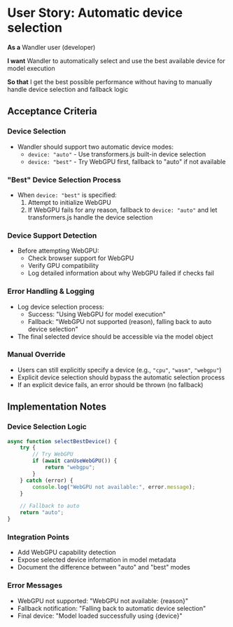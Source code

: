 # User Story: Automatic device selection

**As a** Wandler user (developer)

**I want** Wandler to automatically select and use the best available device for model execution

**So that** I get the best possible performance without having to manually handle device selection
and fallback logic

## Acceptance Criteria

### Device Selection

- Wandler should support two automatic device modes:
  - `device: "auto"` - Use transformers.js built-in device selection
  - `device: "best"` - Try WebGPU first, fallback to "auto" if not available

### "Best" Device Selection Process

- When `device: "best"` is specified:
  1. Attempt to initialize WebGPU
  2. If WebGPU fails for any reason, fallback to `device: "auto"` and let transformers.js handle the
     device selection

### Device Support Detection

- Before attempting WebGPU:
  - Check browser support for WebGPU
  - Verify GPU compatibility
  - Log detailed information about why WebGPU failed if checks fail

### Error Handling & Logging

- Log device selection process:
  - Success: "Using WebGPU for model execution"
  - Fallback: "WebGPU not supported (reason), falling back to auto device selection"
- The final selected device should be accessible via the model object

### Manual Override

- Users can still explicitly specify a device (e.g., `"cpu"`, `"wasm"`, `"webgpu"`)
- Explicit device selection should bypass the automatic selection process
- If an explicit device fails, an error should be thrown (no fallback)

## Implementation Notes

### Device Selection Logic

```typescript
async function selectBestDevice() {
	try {
		// Try WebGPU
		if (await canUseWebGPU()) {
			return "webgpu";
		}
	} catch (error) {
		console.log("WebGPU not available:", error.message);
	}

	// Fallback to auto
	return "auto";
}
```

### Integration Points

- Add WebGPU capability detection
- Expose selected device information in model metadata
- Document the difference between "auto" and "best" modes

### Error Messages

- WebGPU not supported: "WebGPU not available: {reason}"
- Fallback notification: "Falling back to automatic device selection"
- Final device: "Model loaded successfully using {device}"
